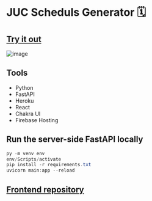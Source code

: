 # JUC Scheduls Generator 🗓️
## [Try it out](https://juc-schedule.web.app/)
![image](https://user-images.githubusercontent.com/83492447/178217692-2ea324b8-ce93-4f12-a8bb-cb58a33e67db.png)
## Tools
* Python
* FastAPI
* Heroku
* React
* Chakra UI 
* Firebase Hosting
## Run the server-side FastAPI locally
```powershell
py -m venv env
env/Scripts/activate
pip install -r requirements.txt
uvicorn main:app --reload
``` 
## [Frontend repository](https://github.com/MohammmedAb/JUC_schedule_generator-React)
